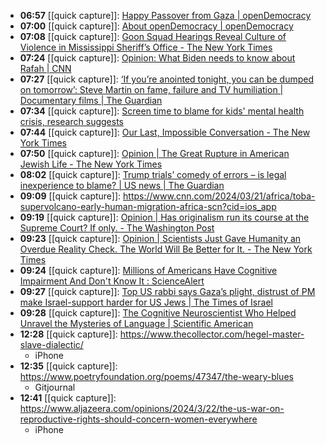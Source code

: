 - **06:57** [[quick capture]]:  [Happy Passover from Gaza | openDemocracy](https://www.opendemocracy.net/en/happy-passover-from-gaza-0/)
- **07:00** [[quick capture]]:  [About openDemocracy | openDemocracy](https://www.opendemocracy.net/en/about/?utm_source=navbar-onsite--about)
- **07:08** [[quick capture]]:  [Goon Squad Hearings Reveal Culture of Violence in Mississippi Sheriff’s Office - The New York Times](https://www.nytimes.com/2024/03/21/us/mississippi-goon-squad-mcalpin-sentence.html)
- **07:24** [[quick capture]]:  [Opinion: What Biden needs to know about Rafah | CNN](https://amp.cnn.com/cnn/2024/03/21/opinions/rafah-gaza-palestinian-lives-biden-mousa)
- **07:27** [[quick capture]]:  [‘If you’re anointed tonight, you can be dumped on tomorrow’: Steve Martin on fame, failure and TV humiliation | Documentary films | The Guardian](https://www.theguardian.com/film/2024/mar/22/if-youre-anointed-tonight-you-can-be-dumped-on-tomorrow-steve-martin-on-fame-failure-and-tv-humiliation)
- **07:34** [[quick capture]]:  [Screen time to blame for kids' mental health crisis, research suggests](https://www.axios.com/2024/03/22/screen-time-bad-unhealthy-kids-mental-health)
- **07:44** [[quick capture]]:  [Our Last, Impossible Conversation - The New York Times](https://www.nytimes.com/2024/03/22/style/modern-love-ai-our-last-impossible-conversation.html)
- **07:50** [[quick capture]]:  [Opinion | The Great Rupture in American Jewish Life - The New York Times](https://www.nytimes.com/2024/03/22/opinion/israel-american-jews-zionism.html)
- **08:02** [[quick capture]]:  [Trump trials’ comedy of errors – is legal inexperience to blame? | US news | The Guardian](https://amp.theguardian.com/us-news/2024/mar/21/trump-on-trial-comedy-of-errors)
- **09:09** [[quick capture]]:  https://www.cnn.com/2024/03/21/africa/toba-supervolcano-early-human-migration-africa-scn?cid=ios_app
- **09:19** [[quick capture]]:  [Opinion | Has originalism run its course at the Supreme Court? If only. - The Washington Post](https://www.washingtonpost.com/opinions/2024/03/22/justice-breyer-originalism-supreme-court/)
- **09:23** [[quick capture]]:  [Opinion | Scientists Just Gave Humanity an Overdue Reality Check. The World Will Be Better for It. - The New York Times](https://www.nytimes.com/2024/03/22/opinion/anthropocene-planet-geology.html)
- **09:24** [[quick capture]]:  [Millions of Americans Have Cognitive Impairment And Don't Know It : ScienceAlert](https://www.sciencealert.com/millions-of-americans-have-cognitive-impairment-and-dont-know-it)
- **09:27** [[quick capture]]:  [Top US rabbi says Gaza’s plight, distrust of PM make Israel-support harder for US Jews | The Times of Israel](https://www.timesofisrael.com/top-us-rabbi-says-gazas-plight-distrust-of-netanyahu-make-supporting-israel-hard/amp/)
- **09:28** [[quick capture]]:  [The Cognitive Neuroscientist Who Helped Unravel the Mysteries of Language | Scientific American](https://www.scientificamerican.com/article/the-cognitive-neuroscientist-who-helped-unravel-the-mysteries-of-language/)
- **12:28** [[quick capture]]:  https://www.thecollector.com/hegel-master-slave-dialectic/
	- iPhone
- **12:35** [[quick capture]]:  https://www.poetryfoundation.org/poems/47347/the-weary-blues
	- Gitjournal
- **12:41** [[quick capture]]:  https://www.aljazeera.com/opinions/2024/3/22/the-us-war-on-reproductive-rights-should-concern-women-everywhere
	- iPhone